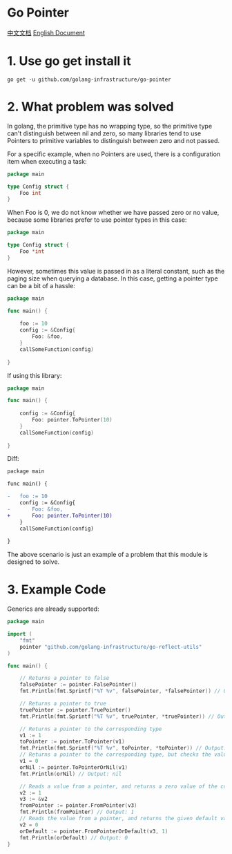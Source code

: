 # Go Pointer

[中文文档](./README.md) [English Document](./README_en.md)

# 1. Use go get install it

```text
go get -u github.com/golang-infrastructure/go-pointer
```

# 2. What problem was solved

In golang, the primitive type has no wrapping type, so the primitive type can't distinguish between nil and zero,
so many libraries tend to use Pointers to primitive variables to distinguish between zero and not passed.

For a specific example, when no Pointers are used, there is a configuration item when executing a task:

```go
package main

type Config struct {
	Foo int
}

```

When Foo is 0, we do not know whether we have passed zero or no value, because some libraries prefer to use pointer
types in this case:

```go
package main

type Config struct {
	Foo *int
}

```

However, sometimes this value is passed in as a literal constant, such as the paging size when querying a database. In
this case,
getting a pointer type can be a bit of a hassle:

```go
package main 

func main() {
    
    foo := 10 
    config := &Config{
        Foo: &foo, 
    }
    callSomeFunction(config)
    
}
```

If using this library:

```go
package main 

func main() {
    
    config := &Config{
        Foo: pointer.ToPointer(10) 
    }
    callSomeFunction(config)
    
}
```

Diff:

```diff
package main 

func main() {

-	foo := 10 
    config := &Config{
-    	Foo: &foo, 
+       Foo: pointer.ToPointer(10) 
    }
    callSomeFunction(config)
    
}
```

The above scenario is just an example of a problem that this module is
designed to solve.

# 3. Example Code

Generics are already supported:

```go
package main

import (
	"fmt"
	pointer "github.com/golang-infrastructure/go-reflect-utils"
)

func main() {

	// Returns a pointer to false
	falsePointer := pointer.FalsePointer()
	fmt.Println(fmt.Sprintf("%T %v", falsePointer, *falsePointer)) // Output: *bool false

	// Returns a pointer to true
	truePointer := pointer.TruePointer()
	fmt.Println(fmt.Sprintf("%T %v", truePointer, *truePointer)) // Output: *bool true

	// Returns a pointer to the corresponding type
	v1 := 1
	toPointer := pointer.ToPointer(v1)
	fmt.Println(fmt.Sprintf("%T %v", toPointer, *toPointer)) // Output: *int 1
	// Returns a pointer to the corresponding type, but checks the value and returns nil if the value is zero of the corresponding type
	v1 = 0
	orNil := pointer.ToPointerOrNil(v1)
	fmt.Println(orNil) // Output: nil

	// Reads a value from a pointer, and returns a zero value of the corresponding type if it is a nil pointer
	v2 := 1
	v3 := &v2
	fromPointer := pointer.FromPointer(v3)
	fmt.Println(fromPointer) // Output: 1
	// Reads the value from a pointer, and returns the given default value if it is a nil pointer
	v2 = 0
	orDefault := pointer.FromPointerOrDefault(v3, 1)
	fmt.Println(orDefault) // Output: 0
}
```



